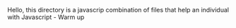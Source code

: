 Hello, this directory is a javascrip combination of files that help an individual with Javascript - Warm up
